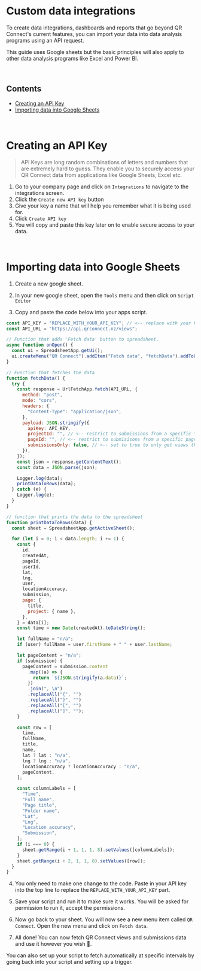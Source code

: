 # Custom data integrations

To create data integrations, dashboards and reports that go beyond QR Connect's current features, you can import your data into data analysis programs using an API request.

This guide uses Google sheets but the basic principles will also apply to other data analysis programs like Excel and Power BI.

<br/>

## Contents

- [Creating an API Key](#creating-an-API-key)
- [Importing data into Google Sheets](#importing-data-into-Google-Sheets)

<br/>

# Creating an API Key

> API Keys are long random combinations of letters and numbers that are extremely hard to guess. They enable you to securely access your QR Connect data from applications like Google Sheets, Excel etc.

1. Go to your company page and click on `Integrations` to navigate to the integrations screen.
2. Click the `Create new API key` button
3. Give your key a name that will help you remember what it is being used for.
4. Click `Create API key`
5. You will copy and paste this key later on to enable secure access to your data.

<br/>

# Importing data into Google Sheets

1. Create a new google sheet.

2. In your new google sheet, open the `Tools` menu and then click on `Script Editor`

3. Copy and paste the code below into your apps script.

```js
const API_KEY = "REPLACE_WITH_YOUR_API_KEY"; // <-- replace with your key that you just created. Keep the double quotes (") on each side.
const API_URL = "https://api.qrconnect.nz/views";

// Function that adds 'Fetch data' button to spreadsheet.
async function onOpen() {
  const ui = SpreadsheetApp.getUi();
  ui.createMenu("QR Connect").addItem("Fetch data", "fetchData").addToUi();
}

// Function that fetches the data
function fetchData() {
  try {
    const response = UrlFetchApp.fetch(API_URL, {
      method: "post",
      mode: "cors",
      headers: {
        "Content-Type": "application/json",
      },
      payload: JSON.stringify({
        apiKey: API_KEY,
        projectId: "", // <-- restrict to submissions from a specific folder (or leave blank)
        pageId: "", // <-- restrict to submisisons from a specific page (or leave blank)
        submissionsOnly: false, // <-- set to true to only get views that resulted in form submissions.
      }),
    });
    const json = response.getContentText();
    const data = JSON.parse(json);

    Logger.log(data);
    printDataToRows(data);
  } catch (e) {
    Logger.log(e);
  }
}

// function that prints the data to the spreadsheet
function printDataToRows(data) {
  const sheet = SpreadsheetApp.getActiveSheet();

  for (let i = 0; i < data.length; i += 1) {
    const {
      id,
      createdAt,
      pageId,
      userId,
      lat,
      lng,
      user,
      locationAccuracy,
      submission,
      page: {
        title,
        project: { name },
      },
    } = data[i];
    const time = new Date(createdAt).toDateString();

    let fullName = "n/a";
    if (user) fullName = user.firstName + " " + user.lastName;

    let pageContent = "n/a";
    if (submission) {
      pageContent = submission.content
        .map((a) => {
          return `${JSON.stringify(a.data)}`;
        })
        .join(", \n")
        .replaceAll("{", "")
        .replaceAll("}", "")
        .replaceAll("[", "")
        .replaceAll("]", "");
    }

    const row = [
      time,
      fullName,
      title,
      name,
      lat ? lat : "n/a",
      lng ? lng : "n/a",
      locationAccuracy ? locationAccuracy : "n/a",
      pageContent,
    ];

    const columnLabels = [
      "Time",
      "Full name",
      "Page title",
      "Folder name",
      "Lat",
      "Lng",
      "Location accuracy",
      "Submission",
    ];
    if (i === 0) {
      sheet.getRange(i + 1, 1, 1, 8).setValues([columnLabels]);
    }
    sheet.getRange(i + 2, 1, 1, 8).setValues([row]);
  }
}
```

4. You only need to make one change to the code. Paste in your API key into the top line to replace the `REPLACE_WITH_YOUR_API_KEY` part.

5. Save your script and run it to make sure it works. You will be asked for permission to run it, accept the permissions.

6. Now go back to your sheet. You will now see a new menu item called `QR Connect`. Open the new menu and click on `Fetch data`.

7. All done! You can now fetch QR Connect views and submissions data and use it however you wish 🎉. 
 
You can also set up your script to fetch automatically at specific intervals by going back into your script and setting up a trigger.
